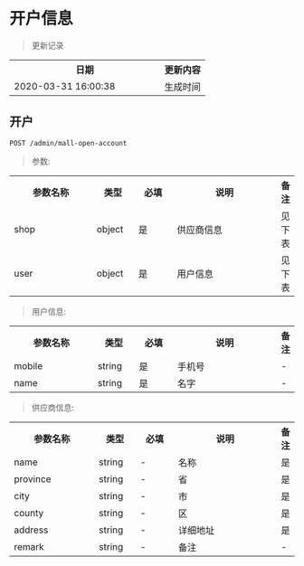 # 开户信息

> 更新记录

<table>
    <tr>
        <th style="width:250px;">日期</th>
        <th>更新内容</th>
    </tr>
    <tr>
        <td>2020-03-31 16:00:38</td>
        <td>生成时间</td>
    </tr>
</table>


## 开户

```
POST /admin/mall-open-account
```

> 参数:
<table>
    <tr>
        <th style="width:150px;">参数名称</th>
        <th style="width:60px;">类型</th>
        <th style="width:60px;">必填</th>
        <th style="width:200px;">说明</th>
        <th>备注</th>
    </tr>
    <tr>
        <td>shop</td>
        <td>object</td>
        <td>是</td>
        <td>供应商信息</td>
        <td>见下表</td>
    </tr>       
    <tr>
        <td>user</td>
        <td>object</td>
        <td>是</td>
        <td>用户信息</td>
        <td>见下表</td>
    </tr>
</table>

> 用户信息:
<table>
    <tr>
        <th style="width:150px;">参数名称</th>
        <th style="width:60px;">类型</th>
        <th style="width:60px;">必填</th>
        <th style="width:200px;">说明</th>
        <th>备注</th>
    </tr>
    <tr>
        <td>mobile</td>
        <td>string</td>
        <td>是</td>
        <td>手机号</td>
        <td>-</td>
    </tr>       
    <tr>
        <td>name</td>
        <td>string</td>
        <td>是</td>
        <td>名字</td>
        <td>-</td>
    </tr>
</table>

> 供应商信息:
<table>
    <tr>
        <th style="width:150px;">参数名称</th>
        <th style="width:60px;">类型</th>
        <th style="width:60px;">必填</th>
        <th style="width:200px;">说明</th>
        <th>备注</th>
    </tr>
    <tr>
        <td>name</td>
        <td>string</td>
        <td>-</td>
        <td>名称</td>
        <td>是</td>
    </tr>
    <tr>
        <td>province</td>
        <td>string</td>
        <td>-</td>
        <td>省</td>
        <td>是</td>
    </tr>
    <tr>
        <td>city</td>
        <td>string</td>
        <td>-</td>
        <td>市</td>
        <td>是</td>
    </tr>
    <tr>
        <td>county</td>
        <td>string</td>
        <td>-</td>
        <td>区</td>
        <td>是</td>
    </tr>
    <tr>
        <td>address</td>
        <td>string</td>
        <td>-</td>
        <td>详细地址</td>
        <td>是</td>
    </tr>
    <tr>
        <td>remark</td>
        <td>string</td>
        <td>-</td>
        <td>备注</td>
        <td>-</td>
    </tr>
</table>






